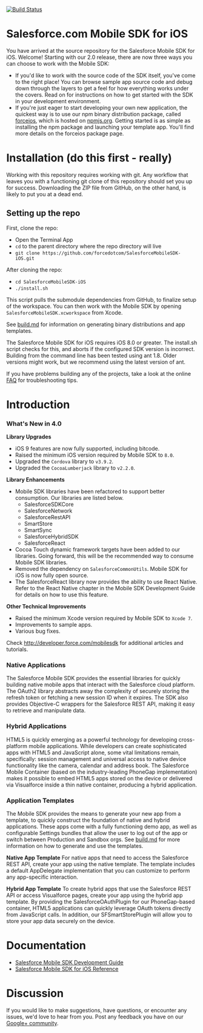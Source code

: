 [![Build Status](https://travis-ci.org/forcedotcom/SalesforceMobileSDK-iOS.svg?branch=unstable)](https://travis-ci.org/forcedotcom/SalesforceMobileSDK-iOS)

# Salesforce.com Mobile SDK for iOS

You have arrived at the source repository for the Salesforce Mobile SDK for iOS.  Welcome!  Starting with our 2.0 release, there are now three ways you can choose to work with the Mobile SDK:

- If you'd like to work with the source code of the SDK itself, you've come to the right place!  You can browse sample app source code and debug down through the layers to get a feel for how everything works under the covers.  Read on for instructions on how to get started with the SDK in your development environment.
- If you're just eager to start developing your own new application, the quickest way is to use our npm binary distribution package, called [forceios](https://npmjs.org/package/forceios), which is hosted on [npmjs.org](https://npmjs.org/).  Getting started is as simple as installing the npm package and launching your template app.  You'll find more details on the forceios package page.

Installation (do this first - really)
==
Working with this repository requires working with git.  Any workflow that leaves you with a functioning git clone of this repository should set you up for success.  Downloading the ZIP file from GitHub, on the other hand, is likely to put you at a dead end.

## Setting up the repo
First, clone the repo:

- Open the Terminal App
- `cd` to the parent directory where the repo directory will live
- `git clone https://github.com/forcedotcom/SalesforceMobileSDK-iOS.git`

After cloning the repo:

- `cd SalesforceMobileSDK-iOS`
- `./install.sh`

This script pulls the submodule dependencies from GitHub, to finalize setup of the workspace.  You can then work with the Mobile SDK by opening `SalesforceMobileSDK.xcworkspace` from Xcode.

See [build.md](build.md) for information on generating binary distributions and app templates.

The Salesforce Mobile SDK for iOS requires iOS 8.0 or greater.  The install.sh script checks for this, and aborts if the configured SDK version is incorrect.  Building from the command line has been tested using ant 1.8.  Older versions might work, but we recommend using the latest version of ant.

If you have problems building any of the projects, take a look at the online [FAQ](https://github.com/forcedotcom/SalesforceMobileSDK-iOS/wiki/FAQ) for troubleshooting tips.

Introduction
==

### What's New in 4.0

**Library Upgrades**
- iOS 9 features are now fully supported, including bitcode.
- Raised the minimum iOS version required by Mobile SDK to `8.0`.
- Upgraded the `Cordova` library to `v3.9.2`.
- Upgraded the `CocoaLumberjack` library to `v2.2.0`.

**Library Enhancements**
- Mobile SDK libraries have been refactored to support better consumption. Our libraries are listed below.
	- SalesforceSDKCore
	- SalesforceNetwork
	- SalesforceRestAPI
	- SmartStore
	- SmartSync
	- SalesforceHybridSDK
	- SalesforceReact
- Cocoa Touch dynamic framework targets have been added to our libraries. Going forward, this will be the recommended way to consume Mobile SDK libraries.
- Removed the dependency on `SalesforceCommonUtils`. Mobile SDK for iOS is now fully open source.
- The SalesforceReact library now provides the ability to use React Native. Refer to the React Native chapter in the Mobile SDK Development Guide for details on how to use this feature.

**Other Technical Improvements**
- Raised the minimum Xcode version required by Mobile SDK to `Xcode 7`.
- Improvements to sample apps.
- Various bug fixes.

Check http://developer.force.com/mobilesdk for additional articles and tutorials.

### Native Applications
The Salesforce Mobile SDK provides the essential libraries for quickly building native mobile apps that interact with the Salesforce cloud platform. The OAuth2 library abstracts away the complexity of securely storing the refresh token or fetching a new session ID when it expires. The SDK also provides Objective-C wrappers for the Salesforce REST API, making it easy to retrieve and manipulate data.

### Hybrid Applications
HTML5 is quickly emerging as a powerful technology for developing cross-platform mobile applications. While developers can create sophisticated apps with HTML5 and JavaScript alone, some vital limitations remain, specifically: session management and universal access to native device functionality like the camera, calendar and address book. The Salesforce Mobile Container (based on the industry-leading PhoneGap implementation) makes it possible to embed HTML5 apps stored on the device or delivered via Visualforce inside a thin native container, producing a hybrid application.

### Application Templates
The Mobile SDK provides the means to generate your new app from a template, to quickly construct the foundation of native and hybrid applications.  These apps come with a fully functioning demo app, as well as configurable Settings bundles that allow the user to log out of the app or switch between Production and Sandbox orgs.  See [build.md](build.md) for more information on how to generate and use the templates.

**Native App Template**
For native apps that need to access the Salesforce REST API, create your app using the native template.  The template includes a default AppDelegate implementation that you can customize to perform any app-specific interaction.

**Hybrid App Template**
To create hybrid apps that use the Salesforce REST API or access Visualforce pages, create your app using the hybrid app template. By providing the SalesforceOAuthPlugin for our PhoneGap-based container, HTML5 applications can quickly leverage OAuth tokens directly from JavaScript calls.  In addition, our SFSmartStorePlugin will allow you to store your app data securely on the device.

Documentation
==

* [Salesforce Mobile SDK Development Guide](https://github.com/forcedotcom/SalesforceMobileSDK-Shared/blob/master/doc/mobile_sdk.pdf?raw=true)
* [Salesforce Mobile SDK for iOS Reference](http://forcedotcom.github.io/SalesforceMobileSDK-iOS/Documentation/masterTOC.html)



Discussion
==

If you would like to make suggestions, have questions, or encounter any issues, we'd love to hear from you. Post any feedback you have on our [Google+ community](https://plus.google.com/communities/114225252149514546445).
